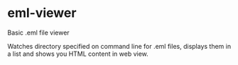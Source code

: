 # eml-viewer
Basic .eml file viewer

Watches directory specified on command line for .eml files, 
displays them in a list and shows you HTML content in web view.
